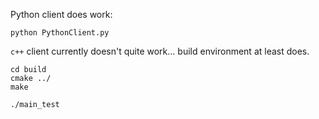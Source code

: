 Python client does work: 

```
python PythonClient.py
```

`c++` client currently doesn't quite work... build environment at least does. 

```
cd build
cmake ../
make

./main_test
```